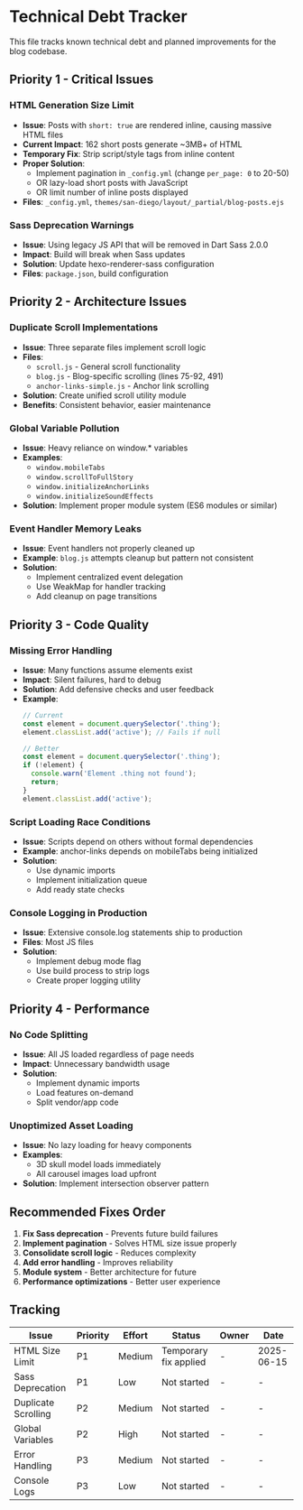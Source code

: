 # Technical Debt Tracker

This file tracks known technical debt and planned improvements for the blog codebase.

## Priority 1 - Critical Issues

### HTML Generation Size Limit
- **Issue**: Posts with `short: true` are rendered inline, causing massive HTML files
- **Current Impact**: 162 short posts generate ~3MB+ of HTML
- **Temporary Fix**: Strip script/style tags from inline content
- **Proper Solution**: 
  - Implement pagination in `_config.yml` (change `per_page: 0` to 20-50)
  - OR lazy-load short posts with JavaScript
  - OR limit number of inline posts displayed
- **Files**: `_config.yml`, `themes/san-diego/layout/_partial/blog-posts.ejs`

### Sass Deprecation Warnings
- **Issue**: Using legacy JS API that will be removed in Dart Sass 2.0.0
- **Impact**: Build will break when Sass updates
- **Solution**: Update hexo-renderer-sass configuration
- **Files**: `package.json`, build configuration

## Priority 2 - Architecture Issues

### Duplicate Scroll Implementations
- **Issue**: Three separate files implement scroll logic
- **Files**: 
  - `scroll.js` - General scroll functionality
  - `blog.js` - Blog-specific scrolling (lines 75-92, 491)
  - `anchor-links-simple.js` - Anchor link scrolling
- **Solution**: Create unified scroll utility module
- **Benefits**: Consistent behavior, easier maintenance

### Global Variable Pollution
- **Issue**: Heavy reliance on window.* variables
- **Examples**:
  - `window.mobileTabs`
  - `window.scrollToFullStory`
  - `window.initializeAnchorLinks`
  - `window.initializeSoundEffects`
- **Solution**: Implement proper module system (ES6 modules or similar)

### Event Handler Memory Leaks
- **Issue**: Event handlers not properly cleaned up
- **Example**: `blog.js` attempts cleanup but pattern not consistent
- **Solution**: 
  - Implement centralized event delegation
  - Use WeakMap for handler tracking
  - Add cleanup on page transitions

## Priority 3 - Code Quality

### Missing Error Handling
- **Issue**: Many functions assume elements exist
- **Impact**: Silent failures, hard to debug
- **Solution**: Add defensive checks and user feedback
- **Example**:
  ```javascript
  // Current
  const element = document.querySelector('.thing');
  element.classList.add('active'); // Fails if null
  
  // Better
  const element = document.querySelector('.thing');
  if (!element) {
    console.warn('Element .thing not found');
    return;
  }
  element.classList.add('active');
  ```

### Script Loading Race Conditions
- **Issue**: Scripts depend on others without formal dependencies
- **Example**: anchor-links depends on mobileTabs being initialized
- **Solution**: 
  - Use dynamic imports
  - Implement initialization queue
  - Add ready state checks

### Console Logging in Production
- **Issue**: Extensive console.log statements ship to production
- **Files**: Most JS files
- **Solution**: 
  - Implement debug mode flag
  - Use build process to strip logs
  - Create proper logging utility

## Priority 4 - Performance

### No Code Splitting
- **Issue**: All JS loaded regardless of page needs
- **Impact**: Unnecessary bandwidth usage
- **Solution**: 
  - Implement dynamic imports
  - Load features on-demand
  - Split vendor/app code

### Unoptimized Asset Loading
- **Issue**: No lazy loading for heavy components
- **Examples**: 
  - 3D skull model loads immediately
  - All carousel images load upfront
- **Solution**: Implement intersection observer pattern

## Recommended Fixes Order

1. **Fix Sass deprecation** - Prevents future build failures
2. **Implement pagination** - Solves HTML size issue properly  
3. **Consolidate scroll logic** - Reduces complexity
4. **Add error handling** - Improves reliability
5. **Module system** - Better architecture for future
6. **Performance optimizations** - Better user experience

## Tracking

| Issue | Priority | Effort | Status | Owner | Date |
|-------|----------|--------|--------|-------|------|
| HTML Size Limit | P1 | Medium | Temporary fix applied | - | 2025-06-15 |
| Sass Deprecation | P1 | Low | Not started | - | - |
| Duplicate Scrolling | P2 | Medium | Not started | - | - |
| Global Variables | P2 | High | Not started | - | - |
| Error Handling | P3 | Medium | Not started | - | - |
| Console Logs | P3 | Low | Not started | - | - |
